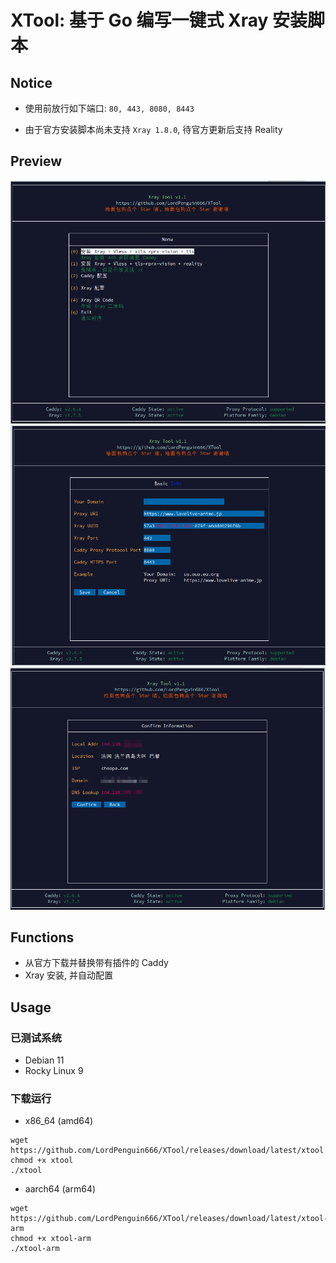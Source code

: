 # XTool: 基于 Go 编写一键式 Xray 安装脚本

## Notice

- 使用前放行如下端口: `80, 443, 8080, 8443` 

- 由于官方安装脚本尚未支持 `Xray 1.8.0`, 待官方更新后支持 Reality

## Preview
![](https://github.com/LordPenguin666/XTool/blob/main/img/menu.png?raw=true)
![](https://github.com/LordPenguin666/XTool/blob/main/img/basic.png?raw=true)
![](https://github.com/LordPenguin666/XTool/blob/main/img/addr.png?raw=true)

## Functions

- 从官方下载并替换带有插件的 Caddy
- Xray 安装, 并自动配置

## Usage

### 已测试系统
- Debian 11
- Rocky Linux 9 

### 下载运行

- x86_64 (amd64)

```shell
wget https://github.com/LordPenguin666/XTool/releases/download/latest/xtool
chmod +x xtool
./xtool
```

- aarch64 (arm64)

```shell
wget https://github.com/LordPenguin666/XTool/releases/download/latest/xtool-arm
chmod +x xtool-arm
./xtool-arm
```